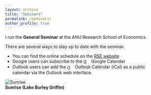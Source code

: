 ```yaml
---
layout: archive
title: "Seminars"
permalink: /seminars/
author_profile: true
---
```


I run the **General Seminar** at the ANU Research School of Economics. 

There are several ways to stay up to date with the seminar.
- You can find the online schedule on the [RSE website](https://rse.anu.edu.au/seminars-events/all-seminars)
- Google users can subscribe to the <a href="https://calendar.google.com/calendar/u/0?cid=Y183NTBiMjA4MDVmODRmMjBkYmJmMGYzOWZlMzc4YzcyYjU1MGNlN2JkZmM3OGJkMjYyNzhmZTk5YWNiYjcwODI1QGdyb3VwLmNhbGVuZGFyLmdvb2dsZS5jb20" target="_blank" rel="noopener noreferrer" style="text-decoration: none;"><img src="https://upload.wikimedia.org/wikipedia/commons/thumb/a/a5/Google_Calendar_icon_%282020%29.svg/1024px-Google_Calendar_icon_%282020%29.svg.png" alt="Google Calendar" style="height: 16px; vertical-align: middle; margin-right: 5px;"> Google Calendar</a>
- Outlook users can add the <a href="https://calendar.google.com/calendar/ical/c_750b20805f84f20dbbf0f39fe378c72b550ce7bdfc78bd26278fe99acbb70825%40group.calendar.google.com/public/basic.ics" target="_blank" rel="noopener noreferrer" style="text-decoration: none;">
  <img src="https://upload.wikimedia.org/wikipedia/commons/9/90/Outlook.com_icon_%282012-2019%29.svg" alt="Outlook Calendar" style="height: 16px; vertical-align: middle; margin-right: 5px;"> Outlook Calendar (iCal)</a> as a public calendar via the Outlook web interface.

![Sunrise](https://ashleycraig.com/images/IMG_2798.jpg "Sunrise (Lake Burley Griffin)")
<br>**Sunrise (Lake Burley Griffin)**
